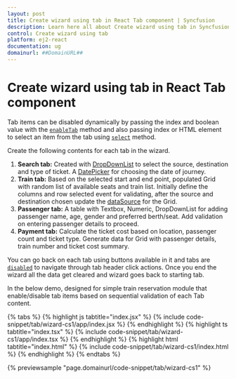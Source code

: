 ```yaml
---
layout: post
title: Create wizard using tab in React Tab component | Syncfusion
description: Learn here all about Create wizard using tab in Syncfusion React Tab component of Syncfusion Essential JS 2 and more.
control: Create wizard using tab 
platform: ej2-react
documentation: ug
domainurl: ##DomainURL##
---
```


# Create wizard using tab in React Tab component

Tab items can be disabled dynamically by passing the index and boolean value with the [`enableTab`](https://ej2.syncfusion.com/react/documentation/api/tab#enabletab) method and also passing index or HTML element to select an item from the tab using [`select`](https://ej2.syncfusion.com/react/documentation/api/tab#select) method.

Create the following contents for each tab in the wizard.
1. **Search tab:**
   Created with [DropDownList](https://ej2.syncfusion.com/react/documentation/drop-down-list/data-binding) to select the source, destination and type of ticket. A [DatePicker](https://ej2.syncfusion.com/react/documentation/datepicker/getting-started) for choosing the date of journey.
2. **Train tab:**
   Based on the selected start and end point, populated Grid with random list of available seats and train list. Initially define the columns and row selected event for validating, after the source and destination chosen update the [dataSource](https://ej2.syncfusion.com/react/documentation/api/grid#datasource) for the Grid.
3. **Passenger tab:**
   A table with Textbox, Numeric, DropDownList for adding passenger name, age, gender and preferred berth/seat. Add validation on entering passenger details to proceed.
4. **Payment tab:**
   Calculate the ticket cost based on location, passenger count and ticket type. Generate data for Grid with passenger details, train number and ticket cost summary.

You can go back on each tab using buttons available in it and tabs are [`disabled`](https://ej2.syncfusion.com/react/documentation/api/tab/tabItem#disabled) to navigate through tab header click actions. Once you end the wizard all the data get cleared and wizard goes back to starting tab.

In the below demo, designed for simple train reservation module that enable/disable tab items based on sequential validation of each Tab content.

{% tabs %}
{% highlight js tabtitle="index.jsx" %}
{% include code-snippet/tab/wizard-cs1/app/index.jsx %}
{% endhighlight %}
{% highlight ts tabtitle="index.tsx" %}
{% include code-snippet/tab/wizard-cs1/app/index.tsx %}
{% endhighlight %}
{% highlight html tabtitle="index.html" %}
{% include code-snippet/tab/wizard-cs1/index.html %}
{% endhighlight %}
{% endtabs %}
        
{% previewsample "page.domainurl/code-snippet/tab/wizard-cs1" %}
